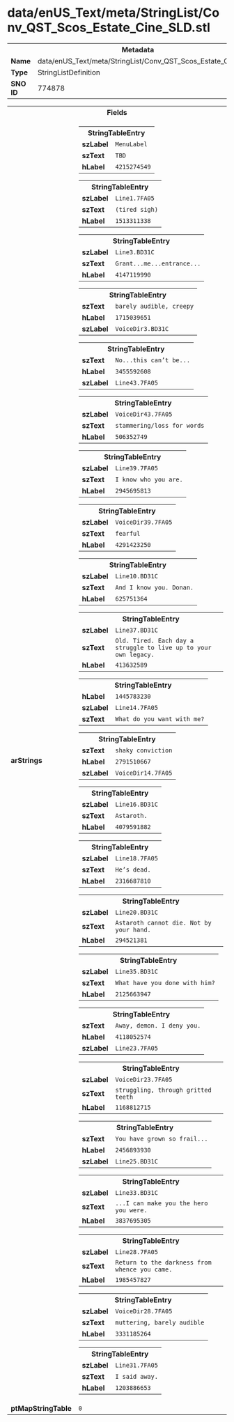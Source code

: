 <h1>data/enUS_Text/meta/StringList/Conv_QST_Scos_Estate_Cine_SLD.stl</h1><table><tr><th colspan="100%">Metadata</th></tr><tr><td><b>Name</b></td><td>data/enUS_Text/meta/StringList/Conv_QST_Scos_Estate_Cine_SLD.stl</td></tr><tr><td><b>Type</b></td><td>StringListDefinition</td></tr><tr><td><b>SNO ID</b></td><td>774878</td></tr></table>

<table><tr><th colspan="100%">Fields</th></tr><tr><td><b>arStrings</b></td><td><table><tr><th colspan="100%">StringTableEntry</th></tr><tr><td><b>szLabel</b></td><td><code>MenuLabel</code></td></tr><tr><td><b>szText</b></td><td><code>TBD</code></td></tr><tr><td><b>hLabel</b></td><td><code>4215274549</code></td></tr></table>


<table><tr><th colspan="100%">StringTableEntry</th></tr><tr><td><b>szLabel</b></td><td><code>Line1.7FA05</code></td></tr><tr><td><b>szText</b></td><td><code>(tired sigh)</code></td></tr><tr><td><b>hLabel</b></td><td><code>1513311338</code></td></tr></table>


<table><tr><th colspan="100%">StringTableEntry</th></tr><tr><td><b>szLabel</b></td><td><code>Line3.BD31C</code></td></tr><tr><td><b>szText</b></td><td><code>Grant...me...entrance...</code></td></tr><tr><td><b>hLabel</b></td><td><code>4147119990</code></td></tr></table>


<table><tr><th colspan="100%">StringTableEntry</th></tr><tr><td><b>szText</b></td><td><code>barely audible, creepy</code></td></tr><tr><td><b>hLabel</b></td><td><code>1715039651</code></td></tr><tr><td><b>szLabel</b></td><td><code>VoiceDir3.BD31C</code></td></tr></table>


<table><tr><th colspan="100%">StringTableEntry</th></tr><tr><td><b>szText</b></td><td><code>No...this can’t be...</code></td></tr><tr><td><b>hLabel</b></td><td><code>3455592608</code></td></tr><tr><td><b>szLabel</b></td><td><code>Line43.7FA05</code></td></tr></table>


<table><tr><th colspan="100%">StringTableEntry</th></tr><tr><td><b>szLabel</b></td><td><code>VoiceDir43.7FA05</code></td></tr><tr><td><b>szText</b></td><td><code>stammering/loss for words</code></td></tr><tr><td><b>hLabel</b></td><td><code>506352749</code></td></tr></table>


<table><tr><th colspan="100%">StringTableEntry</th></tr><tr><td><b>szLabel</b></td><td><code>Line39.7FA05</code></td></tr><tr><td><b>szText</b></td><td><code>I know who you are.</code></td></tr><tr><td><b>hLabel</b></td><td><code>2945695813</code></td></tr></table>


<table><tr><th colspan="100%">StringTableEntry</th></tr><tr><td><b>szLabel</b></td><td><code>VoiceDir39.7FA05</code></td></tr><tr><td><b>szText</b></td><td><code>fearful</code></td></tr><tr><td><b>hLabel</b></td><td><code>4291423250</code></td></tr></table>


<table><tr><th colspan="100%">StringTableEntry</th></tr><tr><td><b>szLabel</b></td><td><code>Line10.BD31C</code></td></tr><tr><td><b>szText</b></td><td><code>And I know you. Donan.</code></td></tr><tr><td><b>hLabel</b></td><td><code>625751364</code></td></tr></table>


<table><tr><th colspan="100%">StringTableEntry</th></tr><tr><td><b>szLabel</b></td><td><code>Line37.BD31C</code></td></tr><tr><td><b>szText</b></td><td><code>Old. Tired. Each day a struggle to live up to your own legacy.</code></td></tr><tr><td><b>hLabel</b></td><td><code>413632589</code></td></tr></table>


<table><tr><th colspan="100%">StringTableEntry</th></tr><tr><td><b>hLabel</b></td><td><code>1445783230</code></td></tr><tr><td><b>szLabel</b></td><td><code>Line14.7FA05</code></td></tr><tr><td><b>szText</b></td><td><code>What do you want with me?</code></td></tr></table>


<table><tr><th colspan="100%">StringTableEntry</th></tr><tr><td><b>szText</b></td><td><code>shaky conviction</code></td></tr><tr><td><b>hLabel</b></td><td><code>2791510667</code></td></tr><tr><td><b>szLabel</b></td><td><code>VoiceDir14.7FA05</code></td></tr></table>


<table><tr><th colspan="100%">StringTableEntry</th></tr><tr><td><b>szLabel</b></td><td><code>Line16.BD31C</code></td></tr><tr><td><b>szText</b></td><td><code>Astaroth.</code></td></tr><tr><td><b>hLabel</b></td><td><code>4079591882</code></td></tr></table>


<table><tr><th colspan="100%">StringTableEntry</th></tr><tr><td><b>szLabel</b></td><td><code>Line18.7FA05</code></td></tr><tr><td><b>szText</b></td><td><code>He’s dead.</code></td></tr><tr><td><b>hLabel</b></td><td><code>2316687810</code></td></tr></table>


<table><tr><th colspan="100%">StringTableEntry</th></tr><tr><td><b>szLabel</b></td><td><code>Line20.BD31C</code></td></tr><tr><td><b>szText</b></td><td><code>Astaroth cannot die. Not by your hand.</code></td></tr><tr><td><b>hLabel</b></td><td><code>294521381</code></td></tr></table>


<table><tr><th colspan="100%">StringTableEntry</th></tr><tr><td><b>szLabel</b></td><td><code>Line35.BD31C</code></td></tr><tr><td><b>szText</b></td><td><code>What have you done with him?</code></td></tr><tr><td><b>hLabel</b></td><td><code>2125663947</code></td></tr></table>


<table><tr><th colspan="100%">StringTableEntry</th></tr><tr><td><b>szText</b></td><td><code>Away, demon. I deny you.</code></td></tr><tr><td><b>hLabel</b></td><td><code>4118052574</code></td></tr><tr><td><b>szLabel</b></td><td><code>Line23.7FA05</code></td></tr></table>


<table><tr><th colspan="100%">StringTableEntry</th></tr><tr><td><b>szLabel</b></td><td><code>VoiceDir23.7FA05</code></td></tr><tr><td><b>szText</b></td><td><code>struggling, through gritted teeth</code></td></tr><tr><td><b>hLabel</b></td><td><code>1168812715</code></td></tr></table>


<table><tr><th colspan="100%">StringTableEntry</th></tr><tr><td><b>szText</b></td><td><code>You have grown so frail...</code></td></tr><tr><td><b>hLabel</b></td><td><code>2456893930</code></td></tr><tr><td><b>szLabel</b></td><td><code>Line25.BD31C</code></td></tr></table>


<table><tr><th colspan="100%">StringTableEntry</th></tr><tr><td><b>szLabel</b></td><td><code>Line33.BD31C</code></td></tr><tr><td><b>szText</b></td><td><code>...I can make you the hero you were.</code></td></tr><tr><td><b>hLabel</b></td><td><code>3837695305</code></td></tr></table>


<table><tr><th colspan="100%">StringTableEntry</th></tr><tr><td><b>szLabel</b></td><td><code>Line28.7FA05</code></td></tr><tr><td><b>szText</b></td><td><code>Return to the darkness from whence you came.</code></td></tr><tr><td><b>hLabel</b></td><td><code>1985457827</code></td></tr></table>


<table><tr><th colspan="100%">StringTableEntry</th></tr><tr><td><b>szLabel</b></td><td><code>VoiceDir28.7FA05</code></td></tr><tr><td><b>szText</b></td><td><code>muttering, barely audible</code></td></tr><tr><td><b>hLabel</b></td><td><code>3331185264</code></td></tr></table>


<table><tr><th colspan="100%">StringTableEntry</th></tr><tr><td><b>szLabel</b></td><td><code>Line31.7FA05</code></td></tr><tr><td><b>szText</b></td><td><code>I said away.</code></td></tr><tr><td><b>hLabel</b></td><td><code>1203886653</code></td></tr></table>


</td></tr><tr><td><b>ptMapStringTable</b></td><td><code>0</code></td></tr></table>

